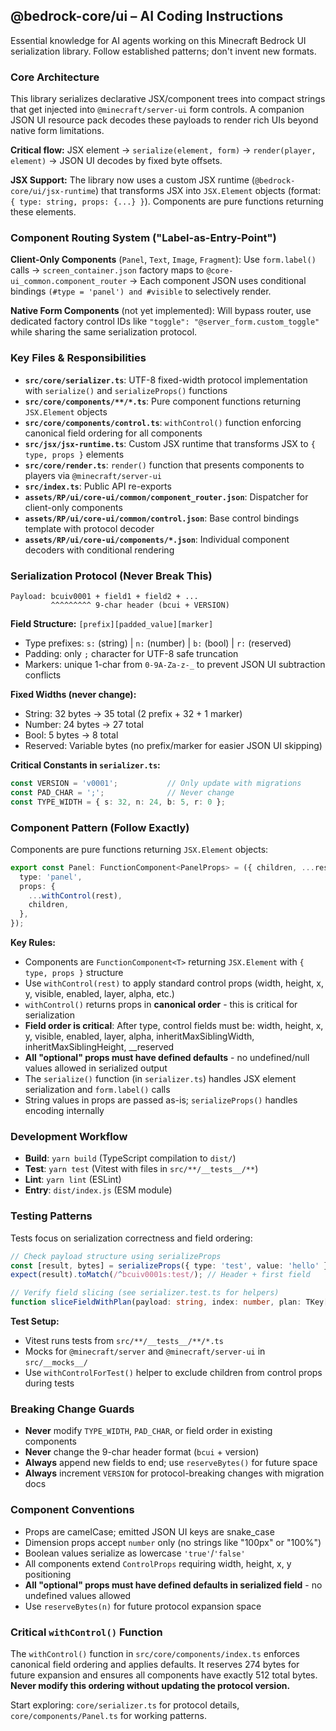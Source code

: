 ## @bedrock-core/ui – AI Coding Instructions

Essential knowledge for AI agents working on this Minecraft Bedrock UI serialization library. Follow established patterns; don't invent new formats.

### Core Architecture

This library serializes declarative JSX/component trees into compact strings that get injected into `@minecraft/server-ui` form controls. A companion JSON UI resource pack decodes these payloads to render rich UIs beyond native form limitations.

**Critical flow:** JSX element → `serialize(element, form)` → `render(player, element)` → JSON UI decodes by fixed byte offsets.

**JSX Support:** The library now uses a custom JSX runtime (`@bedrock-core/ui/jsx-runtime`) that transforms JSX into `JSX.Element` objects (format: `{ type: string, props: {...} }`). Components are pure functions returning these elements.

### Component Routing System ("Label-as-Entry-Point")

**Client-Only Components** (`Panel`, `Text`, `Image`, `Fragment`): Use `form.label()` calls → `screen_container.json` factory maps to `@core-ui_common.component_router` → Each component JSON uses conditional bindings `(#type = 'panel') and #visible` to selectively render.

**Native Form Components** (not yet implemented): Will bypass router, use dedicated factory control IDs like `"toggle": "@server_form.custom_toggle"` while sharing the same serialization protocol.

### Key Files & Responsibilities

- **`src/core/serializer.ts`**: UTF-8 fixed-width protocol implementation with `serialize()` and `serializeProps()` functions
- **`src/core/components/**/*.ts`**: Pure component functions returning `JSX.Element` objects
- **`src/core/components/control.ts`**: `withControl()` function enforcing canonical field ordering for all components
- **`src/jsx/jsx-runtime.ts`**: Custom JSX runtime that transforms JSX to `{ type, props }` elements
- **`src/core/render.ts`**: `render()` function that presents components to players via `@minecraft/server-ui`
- **`src/index.ts`**: Public API re-exports
- **`assets/RP/ui/core-ui/common/component_router.json`**: Dispatcher for client-only components
- **`assets/RP/ui/core-ui/common/control.json`**: Base control bindings template with protocol decoder
- **`assets/RP/ui/core-ui/components/*.json`**: Individual component decoders with conditional rendering

### Serialization Protocol (Never Break This)

```
Payload: bcuiv0001 + field1 + field2 + ...
         ^^^^^^^^^ 9-char header (bcui + VERSION)
```

**Field Structure:** `[prefix][padded_value][marker]`

- Type prefixes: `s:` (string) | `n:` (number) | `b:` (bool) | `r:` (reserved)
- Padding: only `;` character for UTF-8 safe truncation
- Markers: unique 1-char from `0-9A-Za-z-_` to prevent JSON UI subtraction conflicts

**Fixed Widths (never change):**

- String: 32 bytes → 35 total (2 prefix + 32 + 1 marker)  
- Number: 24 bytes → 27 total
- Bool: 5 bytes → 8 total
- Reserved: Variable bytes (no prefix/marker for easier JSON UI skipping)

**Critical Constants in `serializer.ts`:**

```ts
const VERSION = 'v0001';           // Only update with migrations
const PAD_CHAR = ';';              // Never change
const TYPE_WIDTH = { s: 32, n: 24, b: 5, r: 0 };
```

### Component Pattern (Follow Exactly)

Components are pure functions returning `JSX.Element` objects:

```ts
export const Panel: FunctionComponent<PanelProps> = ({ children, ...rest }: PanelProps): JSX.Element => ({
  type: 'panel',
  props: {
    ...withControl(rest),
    children,
  },
});
```

**Key Rules:**

- Components are `FunctionComponent<T>` returning `JSX.Element` with `{ type, props }` structure
- Use `withControl(rest)` to apply standard control props (width, height, x, y, visible, enabled, layer, alpha, etc.)
- `withControl()` returns props in **canonical order** - this is critical for serialization
- **Field order is critical**: After type, control fields must be: width, height, x, y, visible, enabled, layer, alpha, inheritMaxSiblingWidth, inheritMaxSiblingHeight, __reserved
- **All "optional" props must have defined defaults** - no undefined/null values allowed in serialized output
- The `serialize()` function (in `serializer.ts`) handles JSX element serialization and `form.label()` calls
- String values in props are passed as-is; `serializeProps()` handles encoding internally

### Development Workflow

- **Build**: `yarn build` (TypeScript compilation to `dist/`)
- **Test**: `yarn test` (Vitest with files in `src/**/__tests__/**`)  
- **Lint**: `yarn lint` (ESLint)
- **Entry**: `dist/index.js` (ESM module)

### Testing Patterns

Tests focus on serialization correctness and field ordering:

```ts
// Check payload structure using serializeProps
const [result, bytes] = serializeProps({ type: 'test', value: 'hello' });
expect(result).toMatch(/^bcuiv0001s:test/); // Header + first field

// Verify field slicing (see serializer.test.ts for helpers)
function sliceFieldWithPlan(payload: string, index: number, plan: TKey[]): string
```

**Test Setup:**
- Vitest runs tests from `src/**/__tests__/**/*.ts` 
- Mocks for `@minecraft/server` and `@minecraft/server-ui` in `src/__mocks__/`
- Use `withControlForTest()` helper to exclude children from control props during tests

### Breaking Change Guards

- **Never** modify `TYPE_WIDTH`, `PAD_CHAR`, or field order in existing components
- **Never** change the 9-char header format (`bcui` + version)
- **Always** append new fields to end; use `reserveBytes()` for future space
- **Always** increment `VERSION` for protocol-breaking changes with migration docs

### Component Conventions  

- Props are camelCase; emitted JSON UI keys are snake_case
- Dimension props accept `number` only (no strings like "100px" or "100%")
- Boolean values serialize as lowercase `'true'`/`'false'`
- All components extend `ControlProps` requiring width, height, x, y positioning
- **All "optional" props must have defined defaults in serialized field** - no undefined values allowed
- Use `reserveBytes(n)` for future protocol expansion space

### Critical `withControl()` Function

The `withControl()` function in `src/core/components/index.ts` enforces canonical field ordering and applies defaults. It reserves 274 bytes for future expansion and ensures all components have exactly 512 total bytes. **Never modify this ordering without updating the protocol version.**

Start exploring: `core/serializer.ts` for protocol details, `core/components/Panel.ts` for working patterns.
